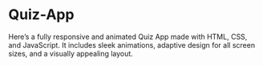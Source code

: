 # Quiz-App
 Here’s a fully responsive and animated Quiz App made with HTML, CSS, and JavaScript. It includes sleek animations, adaptive design for all screen sizes, and a visually appealing layout.
